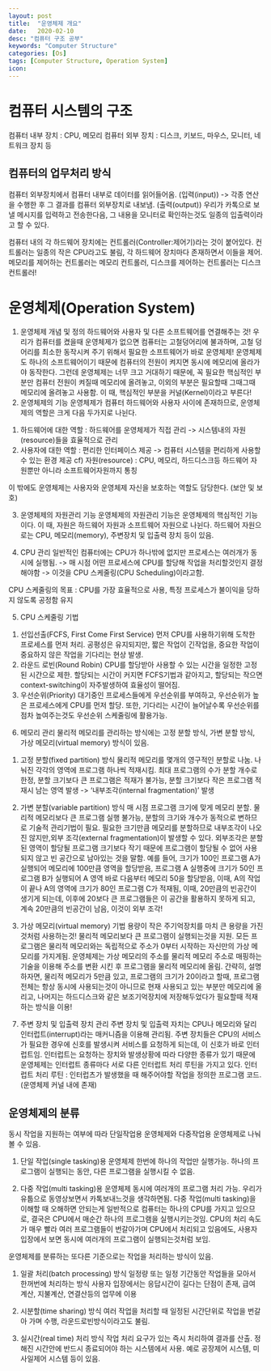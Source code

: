 ```yaml
---
layout: post
title:  "운영체제 개요"
date:   2020-02-10
desc: "컴퓨터 구조 공부"
keywords: "Computer Structure"
categories: [Os]
tags: [Computer Structure, Operation System]
icon: 
---
```


# 컴퓨터 시스템의 구조
컴퓨터 내부 장치 : CPU, 메모리
컴퓨터 외부 장치 : 디스크, 키보드, 마우스, 모니터, 네트워크 장치 등


## 컴퓨터의 업무처리 방식
컴퓨터 외부장치에서 컴퓨터 내부로 데이터를 읽어들어옴. (입력(input))
-> 각종 연산을 수행한 후 그 결과를 컴퓨터 외부장치로 내보냄. (출력(output))
우리가 카톡으로 보낼 메시지를 입력하고 전송한다음, 그 내용을 모니터로 확인하는것도 일종의 입출력이라고 할 수 있다.

컴퓨터 내의 각 하드웨어 장치에는 컨트롤러(Controller:제어기)라는 것이 붙어있다.
컨트롤러는 일종의 작은 CPU라고도 불림, 각 하드웨어 장치마다 존재하면서 이들을 제어.
메모리를 제어하는 컨트롤러는 메모리 컨트롤러, 디스크를 제어하는 컨트롤러는 디스크컨트롤러!

# 운영체제(Operation System)
1. 운영체제 개념 및 정의
하드웨어와 사용자 및 다른 소프트웨어를 연결해주는 것!
우리가 컴퓨터를 켰을때 운영체제가 없으면 컴퓨터는 고철덩어리에 불과하며, 고철 덩어리를 최소한 동작시켜 주기 위해서 필요한 소프트웨어가 바로 운영체제!
운영체제도 하나의 소프트웨어이기 때문에 컴퓨터의 전원이 켜지면 동시에 메모리에 올라가야 동작한다.
그런데 운영체제는 너무 크고 거대하기 때문에, 꼭 필요한 핵심적인 부분만 컴퓨터 전원이 켜질때 메모리에 올려놓고, 이외의 부분은 필요할때 그때그때 메모리에 올려놓고 사용함.
이 때, 핵심적인 부분을 커널(Kernel)이라고 부른다!
2. 운영체제의 기능
운영체제가 컴퓨터 하드웨어와 사용자 사이에 존재하므로, 운영체제의 역할은 크게 다음 두가지로 나뉜다.
1) 하드웨어에 대한 역할 : 하드웨어를 운영체제가 직접 관리 -> 시스템내의 자원(resource)들을 효율적으로 관리
2) 사용자에 대한 역할 : 편리한 인터페이스 제공 -> 컴퓨터 시스템을 편리하게 사용할 수 있는 환경 제공
cf) 자원(resource) : CPU, 메모리, 하드디스크등 하드웨어 자원뿐만 아니라 소프트웨어자원까지 통칭

이 밖에도 운영체제는 사용자와 운영체제 자신을 보호하는 역할도 담당한다. (보안 및 보호)

3. 운영체제의 자원관리 기능
운영체제의 자원관리 기능은 운영체제의 핵심적인 기능이다.
이 때, 자원은 하드웨어 자원과 소프트웨어 자원으로 나뉜다.
하드웨어 자원으로는 CPU, 메모리(memory), 주변장치 및 입출력 장치 등이 있음.

4. CPU 관리
일반적인 컴퓨터에는 CPU가 하나밖에 없지만 프로세스는 여러개가 동시에 실행됨.
-> 매 시점 어떤 프로세스에 CPU를 할당해 작업을 처리할것인지 결정해야함
-> 이것을 CPU 스케줄링(CPU Scheduling)이라고함.

CPU 스케줄링의 목표 : CPU를 가장 효율적으로 사용, 특정 프로세스가 불이익을 당하지 않도록 공정함 유지

5. CPU 스케줄링 기법
1)  선입선출(FCFS, First Come First Service)
먼저 CPU를 사용하기위해 도착한 프로세스를 먼저 처리.
공평성은 유지되지만, 짧은 작업이 긴작업을, 중요한 작업이 중요하지 않은 작업을 기다리는 현상 발생.
2) 라운드 로빈(Round Robin)
CPU를 할당받아 사용할 수 있는 시간을 일정한 고정된 시간으로 제한.
할당되는 시간이 커지면 FCFS기법과 같아지고, 할당되는 작으면 context-switching이 자주발생하여 효율성이 떨어짐.
3) 우선순위(Priority)
대기중인 프로세스들에게 우선순위를 부여하고, 우선순위가 높은 프로세스에게 CPU를 먼저 할당.
또한, 기다리는 시간이 늘어날수록 우선순위를 점차 높여주는것도 우선순위 스케줄링에 활용가능.
6. 메모리 관리
물리적 메모리를 관리하는 방식에는 고정 분할 방식, 가변 분할 방식, 가상 메모리(virtual memory) 방식이 있음.

1) 고정 분할(fixed partition) 방식
물리적 메모리를 몇개의 영구적인 분할로 나눔. 나눠진 각각의 영역에 프로그램 하나씩 적재시킴.
최대 프로그램의 수가 분할 개수로 한정, 분할 크기보다 큰 프로그램은 적재가 불가능,
분할 크기보다 작은 프로그램 적재시 남는 영역 발생 -> ‘내부조각(internal fragmentation)’ 발생

2) 가변 분할(variable partition) 방식
매 시점 프로그램 크기에 맞게 메모리 분할.
물리적 메모리보다 큰 프로그램 실행 불가능, 분할의 크기와 개수가 동적으로 변하므로 기술적 관리기법이 필요.
필요한 크기만큼 메모리를 분할하므로 내부조각이 나오진 않지만,외부 조각(external fragmentation)이 발생할 수 있다.
외부조각은 분할된 영역이 할당될 프로그램 크기보다 작기 때문에 프로그램이 할당될 수 없어 사용되지 않고 빈 공간으로
남아있는 것을 말함.
예를 들어, 크기가 100인 프로그램 A가 실행되어 메모리에 100만큼 영역을 할당받음,
프로그램 A 실행중에 크기가 50인 프로그램 B가 실행되어 A 영역 바로 다음부터 메모리 50을 할당받음,
이때, A의 작업이 끝나 A의 영역에 크기가 80인 프로그램 C가 적재됨, 이때, 20만큼의 빈공간이 생기게 되는데,
이후에 20보다 큰 프로그램들은 이 공간을 활용하지 못하게 되고, 계속 20만큼의 빈공간이 남음, 이것이 외부 조각!

3) 가상 메모리(virtual memory) 기법
용량이 작은 주기억장치를 마치 큰 용량을 가진것처럼 사용하는것! 물리적 메모리보다 큰 프로그램이 실행되는것을 지원.
모든 프로그램은 물리적 메모리와는 독립적으로 주소가 0부터 시작하는 자신만의 가상 메모리를 가지게됨.
운영체제는 가상 메모리의 주소를 물리적 메모리 주소로 매핑하는 기술을 이용해 주소를 변환 시킨 후 프로그램을
물리적 메모리에 올림.
간략히, 설명하자면, 물리적 메모리가 5만큼 있고, 프로그램의 크기가 20이라고 할때, 프로그램 전체는 항상 동시에
사용되는것이 아니므로 현재 사용되고 있는 부분만 메모리에 올리고, 나머지는 하드디스크와 같은 보조기억장치에
저장해두었다가 필요할때 적재하는 방식을 이용! 　

7. 주변 장치 및 입출력 장치 관리
주변 장치 및 입출력 자치는 CPU나 메모리와 달리 인터럽트(interrupt)라는 매커니즘을 이용해 관리됨.
주변 장치들은 CPU의 서비스가 필요한 경우에 신호를 발생시켜 서비스를 요청하게 되는데, 이 신호가 바로 인터럽트임.
인터럽트는 요청하는 장치와 발생상황에 따라 다양한 종류가 있기 때문에 운영체제는 인터럽트 종류마다 서로 다른 인터럽트 처리 루틴을 가지고 있다.
인터럽트 처리 루틴 : 인터럽츠가 발생했을 때 해주어야할 작업을 정의한 프로그램 코드. (운영체제 커널 내에 존재)

## 운영체제의 분류
동시 작업을 지원하는 여부에 따라 단일작업용 운영체제와 다중작업용 운영체제로 나눠볼 수 있음.

1. 단일 작업(single tasking)용 운영체제
한번에 하나의 작업만 실행가능.
하나의 프로그램이 실행되는 동안, 다른 프로그램을 실행시킬 수 없음.

2. 다중 작업(multi tasking)용 운영체제
동시에 여러개의 프로그램 처리 가능.
우리가 유툽으로 동영상보면서 카톡보내느것을 생각하면됨.
다중 작업(multi tasking)을 이해할 때 오해하면 안되는게 일반적으로 컴퓨터는 하나의 CPU를 가지고 있으므로, 결국은 CPU에서 매순간 하나의 프로그램을 실행시키는것임.
CPU의 처리 속도가 매우 빨라 여러 프로그램들이 번갈아가며 CPU에서 처리되고 있음에도, 사용자 입장에서 보면 동시에 여러개의 프로그램이 실행되는것처럼 보임.

운영체제를 분류하는 또다른 기준으로는 작업을 처리하는 방식이 있음.

1) 일괄 처리(batch processing) 방식
일정량 또는 일정 기간동안 작업들을 모아서 한꺼번에 처리하는 방식
사용자 입장에서는 응답시간이 길다는 단점이 존재, 급여 계산, 지불계산, 연결산등의 업무에 이용

2) 시분할(time sharing) 방식
여러 작업을 처리할 때 일정된 시간단위로 작업을 번갈아 가며 수행, 라운드로빈방식이라고도 불림.

3) 실시간(real time) 처리 방식
작업 처리 요구가 있는 즉시 처리하여 결과를 산출.
정해진 시간안에 반드시 종료되어야 하는 시스템에서 사용. 예로 공장제어 시스템, 미사일제어 시스템 등이 있음.
